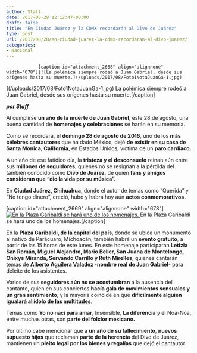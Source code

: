 ```yaml
---
author: Staff
date: 2017-08-28 12:12:47+00:00
draft: false
title: "En Ciudad Juárez y la CDMX recordarán al Divo de Juárez"
type: post
url: /2017/08/28/en-ciudad-juarez-la-cdmx-recordaran-al-divo-juarez/
categories:
- Nacional
---
```



				[caption id="attachment_2668" align="alignnone" width="678"][![La polémica siempre rodeó a Juan Gabriel, desde sus orígenes hasta su muerte.](/uploads/2017/08/Foto1NotaJuanGa-1.jpg)
](/uploads/2017/08/Foto1NotaJuanGa-1.jpg) La polémica siempre rodeó a Juan Gabriel, desde sus orígenes hasta su muerte.[/caption]

_**por Staff**_

Al cumplirse **un año de la muerte de Juan Gabriel**, este 28 de agosto, una buena cantidad de **homenajes y celebraciones** se harán en su memoria.

Como se recordará, el **domingo 28 de agosto de 2016**, uno de los **más célebres cantautores** que ha dado México, dejó **de existir en su casa de Santa Mónica, California**, en Estados Unidos, víctima de un **paro cardiaco.**

A un año de ese fatídico día, la **tristeza y el desconsuelo** reinan aún entre sus **millones de seguidores**, quienes no se resignan a la pérdida del también conocido como **Divo de Juárez**, de quien **fans y amigos consideran que “dio la vida por su música”.**

En **Ciudad Juárez, Chihuahua**, donde el autor de temas como “Querida” y “No tengo dinero”, creció, hubo y habrá hoy aún **actos conmemorativos.**

[caption id="attachment_2669" align="alignnone" width="678"][![En la Plaza Garibaldi se hará uno de los homenajes.](/uploads/2017/08/Foto2NotaJuanGa-1.jpg)
](/uploads/2017/08/Foto2NotaJuanGa-1.jpg) En la Plaza Garibaldi se hará uno de los homenajes.[/caption]

En la **Plaza Garibaldi, de la capital del país**, donde se ubica un monumento al nativo de Parácuaro, Michoacán, también habrá un **evento gratuito**, a partir de las 15 horas de este lunes. En este homenaje participarán **Letizia San Román, Miguel Alejandro, Mario Beller, San Juana de Montelongo, Onixys Miranda, Servando Carrillo y Ruth Mirelles**, quienes cantarán temas de **Alberto Aguilera Valadez -nombre real de Juan Gabriel**- para deleite de los asistentes.

Varios de sus **seguidores aún no se acostumbran** a la ausencia del cantante, quien en sus conciertos **hacía gala de movimientos sensuales y un gran sentimiento**, y la mayoría coincide en que **difícilmente alguien igualará al ídolo de las multitudes**.

Temas como **Yo no nací para amar**, Insensible, **La diferencia** y el Noa-Noa, entre muchas otras, son **parte del folclor mexicano.**

Por último cabe mencionar que a **un año de su fallecimiento**, **nuevos supuesto hijos** que reclaman **parte de la herencia** del Divo de Juárez, mantienen un **pleito legal por los bienes y regalías** que dejó el cantautor.		
